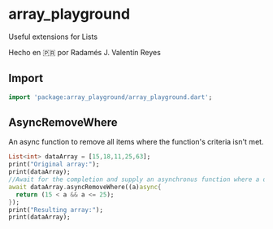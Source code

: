 # array_playground

Useful extensions for Lists

Hecho en 🇵🇷 por Radamés J. Valentín Reyes

## Import

~~~dart
import 'package:array_playground/array_playground.dart';
~~~

## AsyncRemoveWhere

An async function to remove all items where the function's criteria isn't met.

~~~dart
List<int> dataArray = [15,18,11,25,63];
print("Original array:");
print(dataArray);
//Await for the completion and supply an asynchronus function where a dynamic argument(will have the type of the items contained in the List) will be tested and must return true if you want the item removed and false if you want to keep it
await dataArray.asyncRemoveWhere((a)async{
  return (15 < a && a <= 25);
});
print("Resulting array:");
print(dataArray);
~~~



